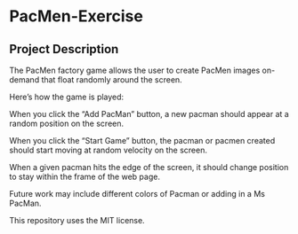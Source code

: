 # PacMen-Exercise

## Project Description

The PacMen factory game allows the user to create PacMen images on-demand that float randomly around the screen.

Here’s how the game is played:

When you click the “Add PacMan” button, a new pacman should appear at a random position on the screen.

When you click the “Start Game” button, the pacman or pacmen created should start moving at random velocity on the screen.

When a given pacman hits the edge of the screen, it should change position to stay within the frame of the web page.

Future work may include different colors of Pacman or adding in a Ms PacMan.

This repository uses the MIT license.
